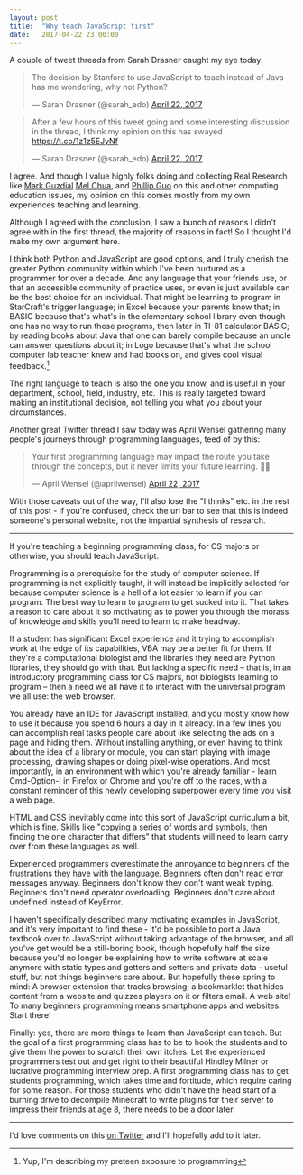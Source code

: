 ```yaml
---
layout: post
title:  "Why teach JavaScript first"
date:   2017-04-22 23:00:00
---
```


A couple of tweet threads from Sarah Drasner caught my eye today:

<blockquote class="twitter-tweet" data-lang="en"><p lang="en" dir="ltr">The decision by Stanford to use JavaScript to teach instead of Java has me wondering, why not Python?</p>&mdash; Sarah Drasner (@sarah_edo) <a href="https://twitter.com/sarah_edo/status/855810196219846656">April 22, 2017</a></blockquote>
<script async src="//platform.twitter.com/widgets.js" charset="utf-8"></script>

<blockquote class="twitter-tweet" data-lang="en"><p lang="en" dir="ltr">After a few hours of this tweet going and some interesting discussion in the thread, I think my opinion on this has swayed <a href="https://t.co/1z1z5EJyNf">https://t.co/1z1z5EJyNf</a></p>&mdash; Sarah Drasner (@sarah_edo) <a href="https://twitter.com/sarah_edo/status/855934231582789632">April 22, 2017</a></blockquote>
<script async src="//platform.twitter.com/widgets.js" charset="utf-8"></script>

I agree. And though I value highly folks doing and collecting Real Research like [Mark
Guzdial](https://computinged.wordpress.com/)
[Mel Chua](http://blog.melchua.com/), and [Phillip
Guo](https://cacm.acm.org/blogs/blog-cacm/176450-python-is-now-the-most-popular-introductory-teaching-language-at-top-u-s-universities/fulltext)
on this and other computing education issues,
my opinion on this comes mostly from my own experiences teaching and learning.

Although I agreed with the conclusion, I saw a bunch of reasons I didn't agree
with in the first thread, the majority of reasons in fact!
So I thought I'd make my own argument here.

I think both Python and JavaScript are good options, and I truly cherish the
greater Python community within which I've been nurtured as a programmer for
over a decade. And any language that your friends use, or that an accessible
community of practice uses, or even is just available can be the best choice
for an individual. That might be learning to program in StarCraft's trigger language;
in Excel because your parents know that;
in BASIC because that's what's in the elementary school library even though
one has no way to run these programs, then later in TI-81 calculator BASIC;
by reading books about Java that one can barely compile because an uncle
can answer questions about it; in Logo because that's what the school computer lab
teacher knew and had books on, and gives cool visual feedback.[^yup]

The right language to teach is also the one you know, and is useful in your
department, school, field, industry, etc. This is really targeted toward
making an institutional decision, not telling you what you about your
circumstances.

Another great Twitter thread I saw today was April Wensel gathering many
people's journeys through programming languages, teed of by this:

<blockquote class="twitter-tweet" data-lang="en"><p lang="en" dir="ltr">Your first programming language may impact the route you take through the concepts, but it never limits your future learning. 🤷🏻</p>&mdash; April Wensel (@aprilwensel) <a href="https://twitter.com/aprilwensel/status/855824635123728384">April 22, 2017</a></blockquote>
<script async src="//platform.twitter.com/widgets.js" charset="utf-8"></script>

With those caveats out of the way, I'll also lose the "I thinks" etc. in the rest of
this post - if you're confused, check the url bar to see that this is indeed
someone's personal website, not the impartial synthesis of research.

---

If you're teaching a beginning programming class, for CS majors or otherwise,
you should teach JavaScript.

Programming is a prerequisite for the study of computer science. If
programming is not explicitly taught, it will instead be implicitly selected
for because computer science is a hell of a lot easier to learn if you can
program. The best way to learn to program to get sucked into it. That takes
a reason to care about it so motivating as to power you through the morass of
knowledge and skills you'll need to learn to make headway.

If a student has significant Excel experience and it trying to accomplish work
at the edge of its capabilities, VBA may be a better fit for them.
If they're a computational biologist and the libraries they need are Python
libraries, they should go with that. But lacking a specific need – that is, in
an introductory programming class for CS majors, not biologists learning to
program – then a need we all have it to interact with the universal program we
all use: the web browser.

You already have an IDE for JavaScript installed, and you mostly know how to use it because
you spend 6 hours a day in it already. In a few lines you can accomplish real
tasks people care about like selecting the ads on a page and hiding them.
Without installing anything, or even having to think about the idea of a
library or module, you can start playing with image processing, drawing shapes
or doing pixel-wise operations. And most importantly, in an environment with
which you're already familiar - learn Cmd-Option-I in Firefox or Chrome and
you're off to the races, with a constant reminder of this newly developing
superpower every time you visit a web page.

HTML and CSS inevitably come into this sort of JavaScript curriculum a bit,
which is fine. Skills like "copying a series of words and symbols, then
finding the one character that differs" that students will need to learn carry
over from these languages as well.

Experienced programmers overestimate the annoyance to beginners of the frustrations
they have with the language.
Beginners often don't read error messages anyway.
Beginners don't know they don't want weak typing.
Beginners don't need operator overloading.
Beginners don't care about undefined instead of KeyError.

I haven't specifically described many motivating examples in JavaScript, and
it's very important to find these - it'd be possible to port a Java textbook over
to JavaScript without taking advantage of the browser, and all you've get
would be a still-boring book, though hopefully half the size because you'd no longer
be explaining how to write software at scale anymore with static types and
getters and setters and private data - useful stuff, but not things beginners
care about. But hopefully these spring to mind: A browser extension that
tracks browsing; a bookmarklet that hides content from a website and quizzes
players on it or filters email. A web site! To many beginners programming
means smartphone apps and websites. Start there!

Finally: yes, there are more things to learn than JavaScript can teach.
But the goal of a first programming class has to be to hook the students
and to give them the power to scratch their own itches. Let the experienced
programmers test out and get right to their beautiful Hindley Milner or
lucrative programming interview prep. A first programming class has to
get students programming, which takes time and fortitude, which require
caring for some reason. For those students who didn't have the head start of
a burning drive to decompile Minecraft to write plugins for their server
to impress their friends at age 8, there needs to be a door later.

---

I'd love comments on this [on
Twitter](https://twitter.com/ballingt/status/856038940389687296) and I'll hopefully add to it later.

[^yup]: Yup, I'm describing my preteen exposure to programming

